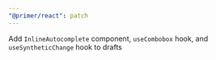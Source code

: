 ```yaml
---
"@primer/react": patch
---
```


Add `InlineAutocomplete` component, `useCombobox` hook, and `useSyntheticChange` hook to drafts
